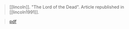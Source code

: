 > [[lincoln]]. "The Lord of the Dead". Article republished in [[lincoln1991]].

> [pdf](a/lincoln1981-1991-lord.pdf)